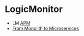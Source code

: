 # LogicMonitor

- LM [APM](https://www.logicmonitor.com/support/tracing/getting-started-with-tracing)
- [From Monolith to Microservices](https://www.logicmonitor.com/blog/from-monolith-to-microservices)

